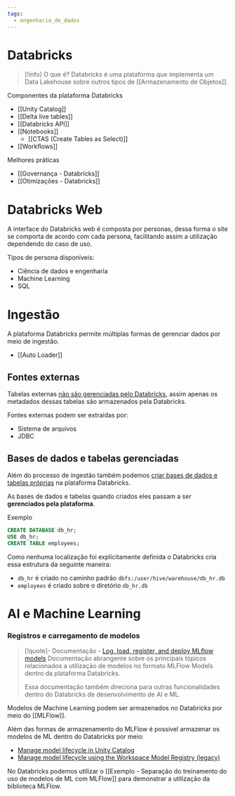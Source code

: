 ```yaml
---
tags:
  - engenharia_de_dados
---
```

# Databricks

> [!info] O que é?
> Databricks é uma plataforma que implementa um Data Lakehouse sobre outros tipos de [[Armazenamento de Objetos]].

Componentes da plataforma Databricks

- [[Unity Catalog]]
- [[Delta live tables]]
- [[Databricks API]]
- [[Notebooks]]
	- [[CTAS (Create Tables as Select)]]
- [[Workflows]]

Melhores práticas

- [[Governança - Databricks]]
- [[Otimizações - Databricks]]

# Databricks Web

A interface do Databricks web é composta por personas, dessa forma o site se comporta de acordo com cada persona, facilitando assim a utilização dependendo do caso de uso.

Tipos de persona disponíveis:

- Ciência de dados e engenharia
- Machine Learning
- SQL

# Ingestão

A plataforma Databricks permite múltiplas formas de gerenciar dados por meio de ingestão.

- [[Auto Loader]]

## Fontes externas

Tabelas externas [não são gerenciadas pelo Databricks](https://docs.databricks.com/pt/database-objects/index.html#what-is-an-unmanaged-table), assim apenas os metadados dessas tabelas são armazenados pela Databricks.

Fontes externas podem ser extraídas por:
- Sistema de arquivos
- JDBC

## Bases de dados e tabelas gerenciadas

Além do processo de ingestão também podemos [criar bases de dados e tabelas próprias](https://docs.databricks.com/sql/language-manual/sql-ref-syntax-ddl-create-schema.html) na plataforma Databricks. 

As bases de dados e tabelas quando criados eles passam a ser **gerenciados pela plataforma**.

Exemplo

```sql
CREATE DATABASE db_hr;
USE db_hr;
CREATE TABLE employees;
```

Como nenhuma localização foi explicitamente definida o Databricks cria essa estrutura da seguinte maneira:

- `db_hr` é criado no caminho padrão `dbfs:/user/hive/warehouse/db_hr.db`
- `employees`  é criado sobre o diretório `db_hr.db`


# AI e Machine Learning
### Registros e carregamento de modelos

> [!quote]- Documentação - [Log, load, register, and deploy MLflow models](https://docs.databricks.com/en/mlflow/models.html)
> Documentação abrangente sobre os principais tópicos relacionados a utilização de modelos no formato MLFlow Models dentro da plataforma Databricks.
> 
> Essa documentação também direciona para outras funcionalidades dentro do Databricks de desenvolvimento de AI e ML.

Modelos de Machine Learning podem ser armazenados no Databricks por meio do [[MLFlow]].

Além das formas de armazenamento do MLFlow é possível armazenar os modelos de ML dentro do Databricks por meio:

- [Manage model lifecycle in Unity Catalog](https://docs.databricks.com/en/machine-learning/manage-model-lifecycle/index.html)
- [Manage model lifecycle using the Workspace Model Registry (legacy)](https://docs.databricks.com/en/machine-learning/manage-model-lifecycle/workspace-model-registry.html)

No Databricks podemos utilizar o [[Exemplo - Separação do treinamento do uso de modelos de ML com MLFlow]] para demonstrar a utilização da biblioteca MLFlow.